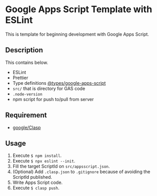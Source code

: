 Google Apps Script Template with ESLint
====
This is template for beginning development with Google Apps Script.

## Description
This contains below.
- ESLint
- Prettier
- Type definitions [@types/google-apps-script](https://www.npmjs.com/package/@types/google-apps-script)
- `src/` that is directory for GAS code
- `.node-version`
- npm script for push to/pull from server

## Requirement
- [google/Clasp](https://github.com/google/clasp)

## Usage
1. Execute `$ npm install`.
2. Execute `$ npx eslint --init`.
3. Fill the target ScriptId on `src/appsscript.json`.
4. (Optional) Add `.clasp.json` to `.gitignore` because of avoiding the ScriptId published. 
5. Write Apps Script code.
6. Execute `$ clasp push`.
